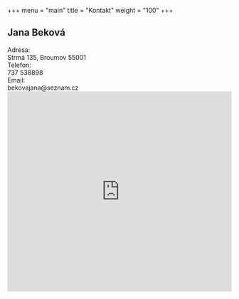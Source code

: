 +++
menu = "main"
title = "Kontakt"
weight = "100"
+++

<h2>Jana Beková</h2>

<div class="form-title" lang="cz">Adresa:</div>
<div class="form-data">Strmá 135, Broumov 55001</div>
<div class="form-title" lang="cz">Telefon:</div>
<div class="form-data">737 538898</div>
<div class="form-title">Email:</div>
<div class="form-data">bekovajana@seznam.cz</div>

<iframe src="https://www.google.com/maps/embed?pb=!1m17!1m11!1m3!1d394.4004284677794!2d16.324347530369316!3d50.59091049673726!2m2!1f0!2f1.9391759456201527!3m2!1i1024!2i768!4f35!3m3!1m2!1s0x470e433970de564b%3A0xfb724678c68fa571!2sStrm%C3%A1+135%2C+550+01+Broumov%2C+%C4%8Cesko!5e1!3m2!1scs!2sus!4v1509745290568" width="100%" height="450" frameborder="0" style="border:0" allowfullscreen></iframe>

